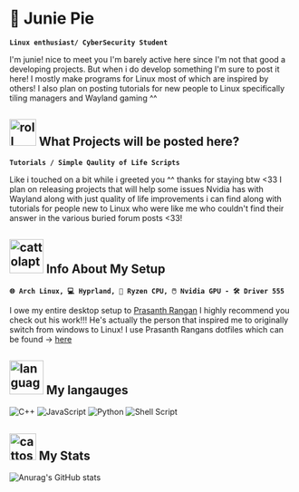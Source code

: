 #  🌺 Junie Pie 






**`Linux enthusiast/ CyberSecurity Student`**

I'm junie! nice to meet you I'm barely active here since I'm not that good a developing projects. But when i do develop something I'm sure to post it here! I mostly make programs for Linux most of which are inspired by others! I also plan on posting tutorials for new people to Linux specifically tiling managers and Wayland gaming ^^ 

## <img src="https://github.com/user-attachments/assets/21cf3f72-4a3d-4e3a-971f-f915d868782e" alt="roll" width="47" /> What Projects will be posted here? 

**`Tutorials / Simple Qaulity of Life Scripts`**

Like i touched on a bit while i greeted you ^^ thanks for staying btw <33 I plan on releasing projects that will help some issues Nvidia has with Wayland along with just quality of life improvements i can find along with tutorials for people new to Linux who were like me who couldn't find their answer in the various buried forum posts <33!

##  <img src="https://github.com/user-attachments/assets/f6bbd42c-bc15-4aef-b22b-d09a764da958" alt="cattolaptop" width="60" /> Info About My Setup
**`🌐 Arch Linux, 💻 Hyprland, 📡 Ryzen CPU, 🖱️ Nvidia GPU - 🛠️ Driver 555 `**

I owe my entire desktop setup to [Prasanth Rangan](https://www.github.com/prasanthrangan) I highly recommend you check out his work!!! He's actually the person that inspired me to originally switch from windows to Linux! I use Prasanth Rangans dotfiles which can be found -> [here](https://github.com/prasanthrangan/hyprdots)

##  <img src="https://github.com/user-attachments/assets/2b6d36ff-bc0d-4f44-bf58-b81a090fd07c" alt="languages" height="60" /> My langauges
![C++](https://img.shields.io/badge/c++-%2300599C.svg?style=for-the-badge&logo=c%2B%2B&logoColor=white) ![JavaScript](https://img.shields.io/badge/javascript-%23323330.svg?style=for-the-badge&logo=javascript&logoColor=%23F7DF1E) ![Python](https://img.shields.io/badge/python-3670A0?style=for-the-badge&logo=python&logoColor=ffdd54) ![Shell Script](https://img.shields.io/badge/shell_script-%23121011.svg?style=for-the-badge&logo=gnu-bash&logoColor=white)

## <img src="https://github.com/user-attachments/assets/c5c0452e-1f4e-4a05-affe-0f86eba44101" alt="cattostats" height="47" /> My Stats


![Anurag's GitHub stats](https://github-readme-stats.vercel.app/api?username=juniepi&show_icons=true&theme=tokyonight)
